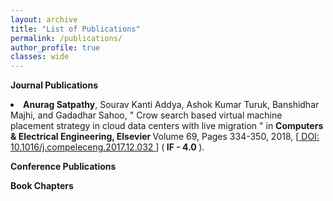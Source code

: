 ```yaml
---
layout: archive
title: "List of Publications"
permalink: /publications/
author_profile: true
classes: wide
---
```


**Journal Publications**
<li>
 <b>Anurag Satpathy</b>, Sourav Kanti Addya, Ashok Kumar Turuk, Banshidhar Majhi, and Gadadhar Sahoo, " Crow search based virtual machine placement strategy in cloud data centers with live migration " in <b>Computers & Electrical Engineering, Elsevier </b> Volume 69, Pages 334-350, 2018, [<a href="https://doi.org/10.1016/j.compeleceng.2017.12.032"> DOI: 10.1016/j.compeleceng.2017.12.032 </a>] (<b> IF - 4.0 </b>).
</li>

**Conference Publications**


**Book Chapters**
